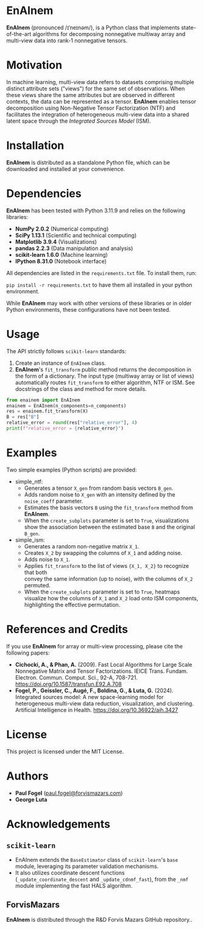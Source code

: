 # EnAInem
**EnAInem** (pronounced /ɪˈneɪnəm/), is a Python class that implements state-of-the-art algorithms 
for decomposing nonnegative multiway array and multi-view data into rank-1 nonnegative tensors.
  
# Motivation
In machine learning, multi-view data refers to datasets comprising multiple distinct attribute sets 
("views") for the same set of observations. When these views share the same attributes but are observed 
in different contexts, the data can be represented as a tensor. **EnAInem** enables tensor decomposition 
using Non-Negative Tensor Factorization (NTF) and facilitates the integration of heterogeneous 
multi-view data into a shared latent space through the *Integrated Sources Model* (ISM).

# Installation
**EnAInem** is distributed as a standalone Python file, which can be downloaded and installed at your convenience.

# Dependencies
**EnAInem** has been tested with Python 3.11.9 and relies on the following libraries:
- **NumPy 2.0.2** (Numerical computing)
- **SciPy 1.13.1** (Scientific and technical computing)
- **Matplotlib 3.9.4** (Visualizations)
- **pandas 2.2.3** (Data manipulation and analysis)
- **scikit-learn 1.6.0** (Machine learning)
- **IPython 8.31.0** (Notebook interface)

All dependencies are listed in the `requirements.txt` file. To install them, run:

 `pip install -r requirements.txt` to have them all installed in your python environment.

While **EnAInem** may work with other versions of these libraries or in older Python environments, 
these configurations have not been tested. 

# Usage
The API strictly follows `scikit-learn` standards:
1. Create an instance of `EnAInem` class.
2. **EnAInem**'s `fit_transform` public method returns the decomposition in the form of a dictionary. The input type (multiway array or list of views) automatically routes `fit_transform` to either algorithm, NTF or ISM. See docstrings of the class and method for more details.
  ```python
  from enainem import EnAInem
  enainem = EnAInem(n_components=n_components)
  res = enainem.fit_transform(X)
  B = res["B"]
  relative_error = round(res["relative_error"], 4)
  print(f"relative_error = {relative_error}")
  ```
 
# Examples
Two simple examples (Python scripts) are provided:
- simple_ntf:
    - Generates a tensor `X_gen` from random basis vectors `B_gen`. 
    - Adds random noise to `X_gen` with an intensity defined by the `noise_coeff` parameter.
    - Estimates the basis vectors `B` using the `fit_transform` method from **EnAInem**.
    - When the `create_subplots` parameter is set to `True`, visualizations show the association 
      between the estimated base `B` and the original `B_gen`.
- simple_ism:
    - Generates a random non-negative matrix `X_1`.
    - Creates `X_2` by swapping the columns of `X_1` and adding noise.
    - Adds noise to `X_1`.
    - Applies `fit_transform` to the list of views `{X_1, X_2}` to recognize that both  
      convey the same information (up to noise), with the columns of `X_2` permuted.
    - When the `create_subplots` parameter is set to `True`, heatmaps visualize how the columns 
      of `X_1` and `X_2` load onto ISM components, highlighting the effective permutation.

#  References and Credits
If you use **EnAInem** for array or multi-view processing, please cite the following papers:
  - **Cichocki, A., & Phan, A.** (2009). 
  Fast Local Algorithms for Large Scale Nonnegative Matrix 
  and Tensor Factorizations. IEICE Trans. Fundam. Electron. 
  Commun. Comput. Sci., 92-A, 708-721.
  https://doi.org/10.1587/transfun.E92.A.708
- **Fogel, P., Geissler, C., Augé, F., Boldina, G., & Luta, G.** (2024). 
Integrated sources model: A new space-learning model for heterogeneous 
multi-view data reduction, visualization, and clustering. 
Artificial Intelligence in Health.
https://doi.org/10.36922/aih.3427

# License
This project is licensed under the MIT License.

# Authors
- **Paul Fogel** (paul.fogel@forvismazars.com)
- **George Luta**

# Acknowledgements
## **`scikit-learn`**
  - EnAInem extends the `BaseEstimator` class of `scikit-learn`'s `base` module, 
    leveraging its parameter validation mechanisms.
  - It also utilizes coordinate descent functions (`_update_coordinate_descent` and `_update_cdnmf_fast`), from the `_nmf` module implementing the fast HALS algorithm.
##  **ForvisMazars**
**EnAInem** is distributed through the R&D Forvis Mazars GitHub repository..
